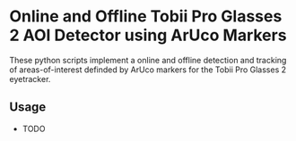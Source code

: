# Online and Offline Tobii Pro Glasses 2 AOI Detector using ArUco Markers

These python scripts implement a online and offline detection and tracking of areas-of-interest definded by ArUco markers for the Tobii Pro Glasses 2 eyetracker.

## Usage
- TODO
